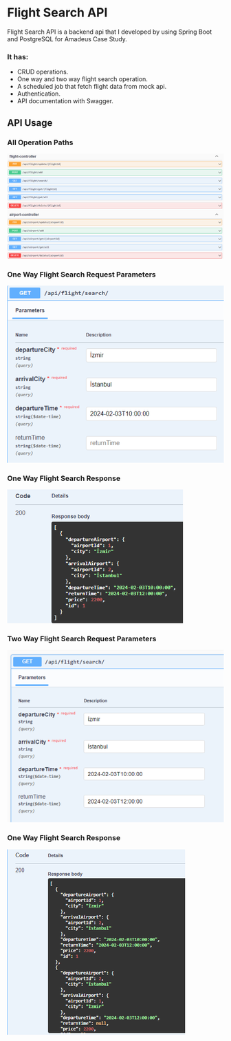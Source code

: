 
# Flight Search API

Flight Search API is a backend api that I developed  by using Spring Boot and PostgreSQL for Amadeus Case Study.

### It has:
- CRUD operations.
- One way and two way flight search operation.
- A scheduled job that fetch flight data from mock api.
- Authentication.
- API documentation with Swagger.

## API Usage

### All Operation Paths

![All](https://github.com/elifintizamoglu/FlightSearchApi/blob/master/src/main/resources/static/ApiScreenShots/all.png)

### One Way Flight Search Request Parameters

![OneWay](https://github.com/elifintizamoglu/FlightSearchApi/blob/master/src/main/resources/static/ApiScreenShots/SearchFlightOne.png)

### One Way Flight Search Response

![OneWayResponse](https://github.com/elifintizamoglu/FlightSearchApi/blob/master/src/main/resources/static/ApiScreenShots/SearchFlightOneResponse.png)

### Two Way Flight Search Request Parameters

![TwoWay](https://github.com/elifintizamoglu/FlightSearchApi/blob/master/src/main/resources/static/ApiScreenShots/SearchFlightTwo.png)

### One Way Flight Search Response

![TwoWayResponse](https://github.com/elifintizamoglu/FlightSearchApi/blob/master/src/main/resources/static/ApiScreenShots/SearchFlightTwoResponse.png)




